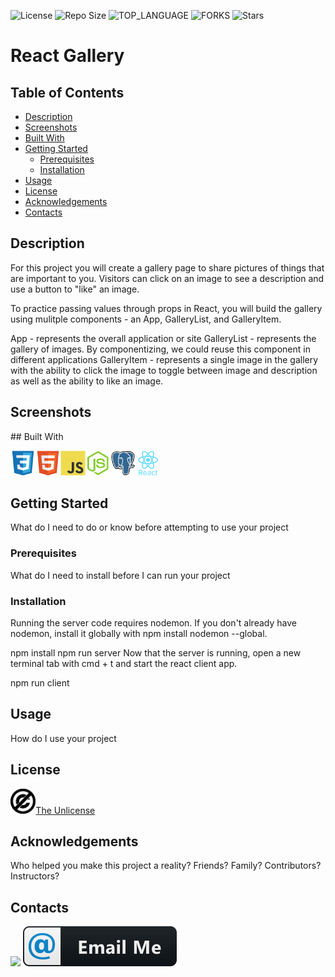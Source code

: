 ![License](https://img.shields.io/github/license/jdbirkeland/https://github.com/jdbirkeland/weekend-react-gallery.svg?style=for-the-badge) ![Repo Size](https://img.shields.io/github/languages/code-size/jdbirkeland/https://github.com/jdbirkeland/weekend-react-gallery.svg?style=for-the-badge) ![TOP_LANGUAGE](https://img.shields.io/github/languages/top/jdbirkeland/https://github.com/jdbirkeland/weekend-react-gallery.svg?style=for-the-badge) ![FORKS](https://img.shields.io/github/forks/jdbirkeland/https://github.com/jdbirkeland/weekend-react-gallery.svg?style=for-the-badge&social) ![Stars](https://img.shields.io/github/stars/jdbirkeland/https://github.com/jdbirkeland/weekend-react-gallery.svg?style=for-the-badge)
    
# React Gallery

## Table of Contents

- [Description](#description)
- [Screenshots](#screenshots)
- [Built With](#built-with)
- [Getting Started](#getting-started)
  - [Prerequisites](#prerequisites)
  - [Installation](#installation)
- [Usage](#usage)
- [License](#license)
- [Acknowledgements](#acknowledgements)
- [Contacts](#contacts)

## Description


For this project you will create a gallery page to share pictures of things that are important to you. Visitors can click on an image to see a description and use a button to "like" an image.

To practice passing values through props in React, you will build the gallery using mulitple components - an App, GalleryList, and GalleryItem.

App - represents the overall application or site
GalleryList - represents the gallery of images. By componentizing, we could reuse this component in different applications
GalleryItem - represents a single image in the gallery with the ability to click the image to toggle between image and description as well as the ability to like an image.

## Screenshots

<img src="" />## Built With

<a href="https://developer.mozilla.org/en-US/docs/Web/CSS"><img src="https://raw.githubusercontent.com/devicons/devicon/master/icons/css3/css3-original.svg" height="40px" width="40px" /></a><a href="https://developer.mozilla.org/en-US/docs/Web/HTML"><img src="https://raw.githubusercontent.com/devicons/devicon/master/icons/html5/html5-original.svg" height="40px" width="40px" /></a><a href="https://developer.mozilla.org/en-US/docs/Web/JavaScript"><img src="https://raw.githubusercontent.com/devicons/devicon/master/icons/javascript/javascript-original.svg" height="40px" width="40px" /></a><a href="https://nodejs.org/en/"><img src="https://raw.githubusercontent.com/devicons/devicon/master/icons/nodejs/nodejs-original.svg" height="40px" width="40px" /></a><a href="https://www.postgresql.org/"><img src="https://raw.githubusercontent.com/devicons/devicon/master/icons/postgresql/postgresql-original.svg" height="40px" width="40px" /></a><a href="https://reactjs.org/"><img src="https://raw.githubusercontent.com/devicons/devicon/master/icons/react/react-original-wordmark.svg" height="40px" width="40px" /></a>

## Getting Started

What do I need to do or know before attempting to use your project

### Prerequisites

What do I need to install before I can run your project

### Installation

Running the server code requires nodemon. If you don't already have nodemon, install it globally with npm install nodemon --global.

npm install
npm run server
Now that the server is running, open a new terminal tab with cmd + t and start the react client app.

npm run client

## Usage

How do I use your project


## License

<a href="https://choosealicense.com/licenses/unlicense/"><img src="https://raw.githubusercontent.com/johnturner4004/readme-generator/master/src/components/assets/images/unlicense.svg" height=40 />The Unlicense</a>

## Acknowledgements

Who helped you make this project a reality? Friends? Family? Contributors? Instructors?

## Contacts

<a href="https://www.linkedin.com/in/"><img src="https://img.shields.io/badge/LinkedIn-0077B5?style=for-the-badge&logo=linkedin&logoColor=white" /></a>  <a href="mailto:birkeland02@gmail.com"><img src=https://raw.githubusercontent.com/johnturner4004/readme-generator/master/src/components/assets/images/email_me_button_icon_151852.svg /></a>
